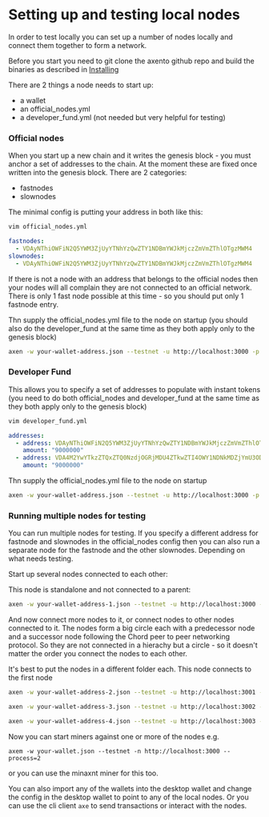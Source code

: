 # Setting up and testing local nodes

In order to test locally you can set up a number of nodes locally and connect them together to form a network.

Before you start you need to git clone the axento github repo and build the binaries as described in [Installing](/using-the-cli/install.md)

There are 2 things a node needs to start up:

* a wallet
* an official_nodes.yml
* a developer_fund.yml (not needed but very helpful for testing)

### Official nodes

When you start up a new chain and it writes the genesis block - you must anchor a set of addresses to the chain. At the moment these are fixed once written into the genesis block. There are 2 categories:

* fastnodes
* slownodes

The minimal config is putting your address in both like this:

```bash
vim official_nodes.yml
```

```yaml
fastnodes:
  - VDAyNThiOWFiN2Q5YWM3ZjUyYTNhYzQwZTY1NDBmYWJkMjczZmVmZThlOTgzMWM4
slownodes:
  - VDAyNThiOWFiN2Q5YWM3ZjUyYTNhYzQwZTY1NDBmYWJkMjczZmVmZThlOTgzMWM4
```

If there is not a node with an address that belongs to the official nodes then your nodes will all complain they are not connected to an official network. There is only 1 fast node possible at this time - so you should put only 1 fastnode entry.

Thn supply the official_nodes.yml file to the node on startup (you should also do the developer_fund at the same time as they both apply only to the genesis block)

```bash
axen -w your-wallet-address.json --testnet -u http://localhost:3000 -p 3000 -d my_db.sqlite3 --official-nodes=./official_nodes.yml --developer-fund=./developer_fund.yml
```

### Developer Fund

This allows you to specify a set of addresses to populate with instant tokens (you need to do both official_nodes and developer_fund at the same time as they both apply only to the genesis block)

```bash
vim developer_fund.yml
```

```yaml
addresses:
  - address: VDAyNThiOWFiN2Q5YWM3ZjUyYTNhYzQwZTY1NDBmYWJkMjczZmVmZThlOTgzMWM4
    amount: "9000000"
  - address: VDA4M2YwYTkzZTQxZTQ0NzdjOGRjMDU4ZTkwZTI4OWY1NDNkMDZjYmU3ODQyM2Rk
    amount: "9000000"
```
Thn supply the official_nodes.yml file to the node on startup

```bash
axen -w your-wallet-address.json --testnet -u http://localhost:3000 -p 3000 -d my_db.sqlite3 --official-nodes=./official_nodes.yml --developer-fund=./developer_fund.yml
```

### Running multiple nodes for testing

You can run multiple nodes for testing. If you specify a different address for fastnode and slownodes in the official_nodes config then you can also run a separate node for the fastnode and the other slownodes. Depending on what needs testing.

Start up several nodes connected to each other:

This node is standalone and not connected to a parent:

```bash
axen -w your-wallet-address-1.json --testnet -u http://localhost:3000 -p 3000 -d my_db_1.sqlite3
```

And now connect more nodes to it, or connect nodes to other nodes connected to it. The nodes form a big circle each with a predecessor node and a successor node following the Chord peer to peer networking protocol. So they are not connected in a hierachy but a circle - so it doesn't matter the order you connect the nodes to each other. 

It's best to put the nodes in a different folder each. This node connects to the first node

```bash
axen -w your-wallet-address-2.json --testnet -u http://localhost:3001 -p 3001 -d my_db_2.sqlite3 -n http://localhost:3000
```

```bash
axen -w your-wallet-address-3.json --testnet -u http://localhost:3002 -p 3002 -d my_db_2.sqlite3 -n http://localhost:3000
```

```bash
axen -w your-wallet-address-4.json --testnet -u http://localhost:3003 -p 3003 -d my_db_2.sqlite3 -n http://localhost:3000
```

Now you can start miners against one or more of the nodes e.g.

```
axem -w your-wallet.json --testnet -n http://localhost:3000 --process=2
```

or you can use the minaxnt miner for this too.

You can also import any of the wallets into the desktop wallet and change the config in the desktop wallet to point to any of the local nodes. Or you can use the cli client `axe` to send transactions or interact with the nodes.



